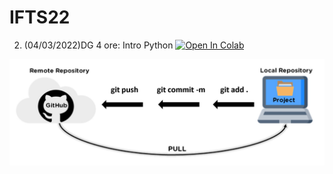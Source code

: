 # IFTS22

2. (04/03/2022)DG 4 ore: Intro Python [![Open In Colab](https://colab.research.google.com/assets/colab-badge.svg)](https://colab.research.google.com/github/Frenz86/IFTS22/blob/main/notebooks/011_intro.ipynb)


![alt text](img/git_flow.jpg "Optional title")
